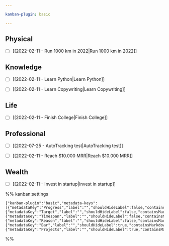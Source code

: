 ```yaml
---

kanban-plugin: basic

---
```


## Physical

- [ ] [[2022-02-11 - Run 1000 km in 2022|Run 1000 km in 2022]]


## Knowledge

- [ ] [[2022-02-11 - Learn Python|Learn Python]]
- [ ] [[2022-02-11 - Learn Copywriting|Learn Copywriting]]


## Life

- [ ] [[2022-02-11 - Finish College|Finish College]]


## Professional

- [ ] [[2022-07-25 - AutoTracking test|AutoTracking test]]
- [ ] [[2022-02-11 - Reach $10.000 MRR|Reach $10.000 MRR]]


## Wealth

- [ ] [[2022-02-11 - Invest in startup|Invest in startup]]




%% kanban:settings
```
{"kanban-plugin":"basic","metadata-keys":[{"metadataKey":"Progress","label":"","shouldHideLabel":false,"containsMarkdown":true},{"metadataKey":"Target","label":"","shouldHideLabel":false,"containsMarkdown":true},{"metadataKey":"Timespan","label":"","shouldHideLabel":false,"containsMarkdown":true},{"metadataKey":"Reason","label":"","shouldHideLabel":false,"containsMarkdown":true},{"metadataKey":"Bar","label":"","shouldHideLabel":true,"containsMarkdown":true},{"metadataKey":"Projects","label":"","shouldHideLabel":true,"containsMarkdown":true}]}
```
%%
